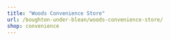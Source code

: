 ```yaml
---
title: "Woods Convenience Store"
url: /boughton-under-blean/woods-convenience-store/
shop: convenience
---
```

